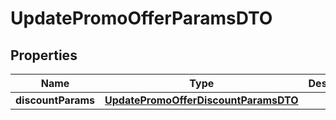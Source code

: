
# UpdatePromoOfferParamsDTO

## Properties
| Name | Type | Description | Notes |
| ------------ | ------------- | ------------- | ------------- |
| **discountParams** | [**UpdatePromoOfferDiscountParamsDTO**](UpdatePromoOfferDiscountParamsDTO.md) |  |  [optional] |



